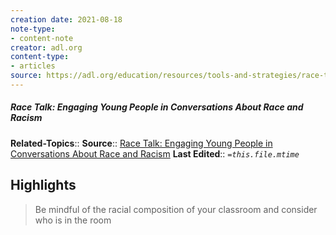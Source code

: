 ```yaml
---
creation date: 2021-08-18
note-type:
- content-note
creator: adl.org
content-type: 
- articles
source: https://adl.org/education/resources/tools-and-strategies/race-talk-engaging-young-people-in-conversations-about
---
```

##### Race Talk: Engaging Young People in Conversations About Race and Racism
**Related-Topics**:: 
**Source**:: [Race Talk: Engaging Young People in Conversations About Race and Racism](https://adl.org/education/resources/tools-and-strategies/race-talk-engaging-young-people-in-conversations-about)
**Last Edited**:: *`=this.file.mtime`*

## Highlights

> Be mindful of the racial composition of your classroom and consider who is in the room


